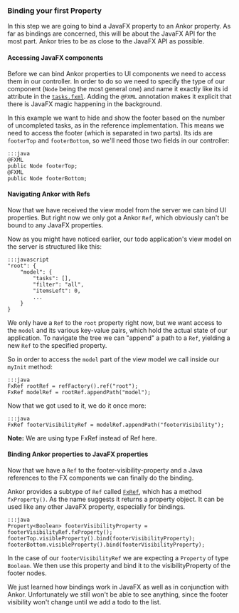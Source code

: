 ### Binding your first Property

In this step we are going to bind a JavaFX property to an Ankor property. As far as bindings are concerned, this will
be about the JavaFX API for the most part. Ankor tries to be as close to the JavaFX API as possible. 

#### Accessing JavaFX components

Before we can bind Ankor properties to UI components we need to access them in our controller.
In order to do so we need to specify the type of our component (`Node` being the most general one) and name 
it exactly like its id attribute in the [`tasks.fxml`][2]. Adding the `@FXML` annotation makes it explicit that there is
JavaFX magic happening in the background.

In this example we want to hide and show the footer based on the number of uncompleted tasks, as in the reference 
implementation. This means we need to access the footer (which is separated in two parts). Its ids are `footerTop` and `footerBottom`, 
so we'll need those two fields in our controller:

    :::java
    @FXML
    public Node footerTop;
    @FXML
    public Node footerBottom;
    
#### Navigating Ankor with Refs

Now that we have received the view model from the server we can bind UI properties. But right now we only got
a Ankor `Ref`, which obviously can't be bound to any JavaFX properties.

Now as you might have noticed earlier, our todo application's view model on the server is structured like this:

    :::javascript
    "root": {
        "model": {
            "tasks": [],
            "filter": "all",
            "itemsLeft": 0,
            ...
        }
    }

We only have a `Ref` to the `root` property right now, but we want access to the `model` and its various key-value pairs, which hold
the actual state of our application.
To navigate the tree we can "append" a path to a `Ref`, yielding a new `Ref` to the specified property.

So in order to access the `model` part of the view model we call inside our `myInit` method:

    :::java
    FxRef rootRef = refFactory().ref("root");
    FxRef modelRef = rootRef.appendPath("model");
    
Now that we got used to it, we do it once more:

    :::java
    FxRef footerVisibilityRef = modelRef.appendPath("footerVisibility");
    
<div class="alert alert-info">
  <strong>Note:</strong> We are using type FxRef instead of Ref here.
</div>

#### Binding Ankor properties to JavaFX properties
    
Now that we have a `Ref` to the footer-visibility-property and a Java references to the FX components we can finally 
do the binding.

Ankor provides a subtype of `Ref` called [`FxRef`][3], which has a method `fxProperty()`. 
As the name suggests it returns a property object. It can be used like any other JavaFX property, especially for bindings. 

    :::java
    Property<Boolean> footerVisibilityProperty = footerVisibilityRef.fxProperty();
    footerTop.visibleProperty().bind(footerVisibilityProperty);
    footerBottom.visibleProperty().bind(footerVisibilityProperty);
    
In the case of our `footerVisibilityRef` we are expecting a `Property` of type `Boolean`.
We then use this property and bind it to the visibilityProperty of the footer nodes.

We just learned how bindings work in JavaFX as well as in conjunction with Ankor. Unfortunately we still won't be able to see anything,
since the footer visibility won't change until we add a todo to the list.

[1]: https://github.com/ankor-io/ankor-todo/blob/fx-step-3/todo-javafx-client/src/main/java/io/ankor/tutorial/TaskListController.java
[2]: https://github.com/ankor-io/ankor-todo/blob/fx-step-3/todo-javafx-client/src/main/resources/tasks.fxml
[3]: #TODOlinktoDocs
